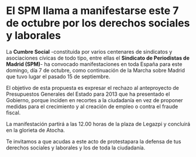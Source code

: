 # El SPM llama a manifestarse este 7 de octubre por los derechos sociales y laborales

La **Cumbre Social** -constituida por varios centenares de sindicatos y asociaciones cívicas de todo tipo, entre ellas el **Sindicato de Periodistas de Madrid (SPM)**- ha convocado manifestaciones en toda España para este domingo, día 7 de octubre, como continuación de la Marcha sobre Madrid que tuvo lugar el pasado 15 de septiembre.

El objetivo de esta propuesta es expresar el rechazo al anteproyecto de Presupuestos Generales del Estado para 2013 que ha presentado el Gobierno, porque inciden en recortes a la ciudadanía en vez de proponer medidas para el crecimiento y al creación de empleo o contra el fraude fiscal.

La manifestación partirá a las 12.00 horas de la plaza de Legazpi y concluirá en la glorieta de Atocha.

Te invitamos a que acudas a este acto de protestapara la defensa de tus derechos sociales y laborales y los de toda la ciudadanía.
